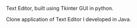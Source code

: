 Text Editor, built using Tkinter GUI in python.

Clone application of Text Editor I developed in Java. 

